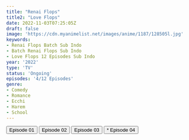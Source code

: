 ```yaml
---
title: "Renai Flops"
title2: "Love Flops"
date: 2022-11-03T07:25:05Z
draft: false
image: 'https://cdn.myanimelist.net/images/anime/1187/128505l.jpg'
keywords:
- Renai Flops Batch Sub Indo
- Batch Renai Flops Sub Indo
- Love Flops 12 Episodes Sub Indo
year: '2022'
type: 'TV'
status: 'Ongoing'
episodes: '4/12 Episodes'
genre:
- Comedy
- Romance
- Ecchi
- Harem
- School
---
```


<div class="d-g gg-5 gtc-r ai-c">
<button onclick="window.open('?arc=SJlwWuY2Vk_20221013/1/MP4/Kuramanime-RENFLO-01-480p-Doro','_blank')">Episode 01</button>
<button onclick="window.open('?arc=0lYBwyi38I_20221020/2/MP4/Kuramanime-RENFLO-02-480p-Doro','_blank')">Episode 02</button>
<button onclick="window.open('?arc=dUGESCFpgp_20221027/3/MP4/Kuramanime-RENFLO-03-480p-Doro','_blank')">Episode 03</button>
<button onclick="window.open('?arc=qofsGq6OCu_20221103/4/MP4/Kuramanime-RENFLO-04-480p-Doro','_blank')">* Episode 04</button>
</div>